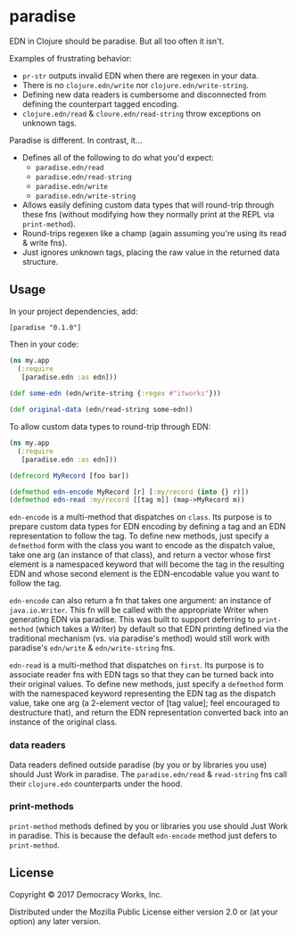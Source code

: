 # paradise

EDN in Clojure should be paradise. But all too often it isn't.

Examples of frustrating behavior:

* `pr-str` outputs invalid EDN when there are regexen in your data.
* There is no `clojure.edn/write` nor `clojure.edn/write-string`.
* Defining new data readers is cumbersome and disconnected from defining the
  counterpart tagged encoding.
* `clojure.edn/read` & `cloure.edn/read-string` throw exceptions on unknown
  tags.

Paradise is different. In contrast, it...

* Defines all of the following to do what you'd expect:
    * `paradise.edn/read`
    * `paradise.edn/read-string`
    * `paradise.edn/write`
    * `paradise.edn/write-string`
* Allows easily defining custom data types that will round-trip through these
  fns (without modifying how they normally print at the REPL via
  `print-method`).
* Round-trips regexen like a champ (again assuming you're using its read &
  write fns).
* Just ignores unknown tags, placing the raw value in the returned data
  structure.

## Usage

In your project dependencies, add:

`[paradise "0.1.0"]`

Then in your code:

```clojure
(ns my.app
  (:require
   [paradise.edn :as edn]))
   
(def some-edn (edn/write-string {:regex #"itworks"}))

(def original-data (edn/read-string some-edn))
```

To allow custom data types to round-trip through EDN:

```clojure
(ns my.app
  (:require
   [paradise.edn :as edn]))

(defrecord MyRecord [foo bar])

(defmethod edn-encode MyRecord [r] [:my/record (into {} r)])
(defmethod edn-read :my/record [[tag m]] (map->MyRecord m))
```

`edn-encode` is a multi-method that dispatches on `class`. Its purpose is to
prepare custom data types for EDN encoding by defining a tag and an EDN
representation to follow the tag. To define new methods, just specify a
`defmethod` form with the class you want to encode as the dispatch value, take
one arg (an instance of that class), and return a vector whose first element is
a namespaced keyword that will become the tag in the resulting EDN and whose
second element is the EDN-encodable value you want to follow the tag.

`edn-encode` can also return a fn that takes one argument: an instance of
`java.io.Writer`. This fn will be called with the appropriate Writer when
generating EDN via paradise. This was built to support deferring to
`print-method` (which takes a Writer) by default so that EDN printing defined
via the traditional mechanism (vs. via paradise's method) would still work with
paradise's `edn/write` & `edn/write-string` fns.

`edn-read` is a multi-method that dispatches on `first`. Its purpose is to
associate reader fns with EDN tags so that they can be turned back into their
original values. To define new methods, just specify a `defmethod` form with
the namespaced keyword representing the EDN tag as the dispatch value, take one
arg (a 2-element vector of \[tag value]; feel encouraged to destructure that),
and return the EDN representation converted back into an instance of the
original class. 

### data readers

Data readers defined outside paradise (by you or by libraries you use) should
Just Work in paradise. The `paradise.edn/read` & `read-string` fns call their
`clojure.edn` counterparts under the hood.

### print-methods

`print-method` methods defined by you or libraries you use should Just Work in
paradise. This is because the default `edn-encode` method just defers to
`print-method`.

## License

Copyright © 2017 Democracy Works, Inc.

Distributed under the Mozilla Public License either version 2.0 or (at your
option) any later version.
